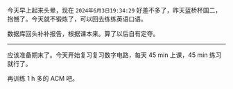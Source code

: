 今天早上起来头晕，现在 `2024年6月3日19:34:29` 好差不多了，昨天蓝桥杯国二，抱憾了。今天就不锻炼了，可以回去练练英语口语。

数据库回头补补报告，根据课本来。算了以后自有定夺。

---

应该准备期末了。今天开始复习复习数字电路，每天 45 min 上课，45 min 练习就行了。

再训练 1 h 多的 ACM 吧。
